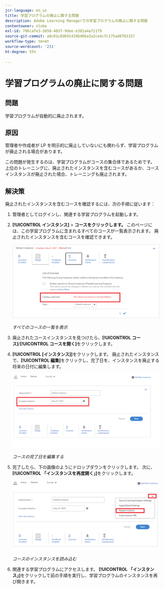 ```yaml
---
jcr-language: en_us
title: 学習プログラムの廃止に関する問題
description: Adobe Learning Managerでの学習プログラムの廃止に関する問題
contentowner: nluke
exl-id: 706cafe3-2650-4837-9dee-e381a4a711f9
source-git-commit: a0c01c0d691429bd66a3a2ce4cfc175ad0703157
workflow-type: tm+mt
source-wordcount: '231'
ht-degree: 55%

---
```


# 学習プログラムの廃止に関する問題

## 問題

学習プログラムが自動的に廃止されます。

## 原因

管理者や作成者が LP を明示的に廃止していないにも関わらず、学習プログラムが廃止される場合があります。

この問題が発生するのは、学習プログラムがコースの集合体であるためです。 上位のトレーニングに、廃止されたインスタンスを含むコースがあるか、コースインスタンスが廃止された場合、トレーニングも廃止されます。

## 解決策

廃止されたインスタンスを含むコースを確認するには、次の手順に従います：

1. 管理者としてログインし、関連する学習プログラムを起動します。

1. **[!UICONTROL インスタンス]** > **コースをクリックします。** このページには、この学習プログラムに含まれるすべてのコースが一覧表示されます。 廃止されたインスタンスを含むコースを確認できます。

   ![](assets/retired-instance.png)

   *すべてのコースの一覧を表示*

1. 廃止されたコースインスタンスを見つけたら、**[!UICONTROL コース]**/**[!UICONTROL コースを開く]**&#x200B;をクリックします。

1. **[!UICONTROL [インスタンス]]**&#x200B;をクリックします。 廃止されたインスタンスで、**[!UICONTROL 編集]**&#x200B;をクリックし、完了日を、インスタンスを廃止する将来の日付に編集します。

   ![](assets/completion-date.png)

   *コースの完了日を編集する*

1. 完了したら、下の画像のようにドロップダウンをクリックします。 次に、**[!UICONTROL 「インスタンスを再度開く」]**&#x200B;をクリックします。

   ![](assets/re-open-instance.png)

   *コースのインスタンスを読み込む*

1. 関連する学習プログラムにアクセスします。 **[!UICONTROL 「インスタンス」]**&#x200B;をクリックして前の手順を実行し、学習プログラムのインスタンスを再び開きます。
